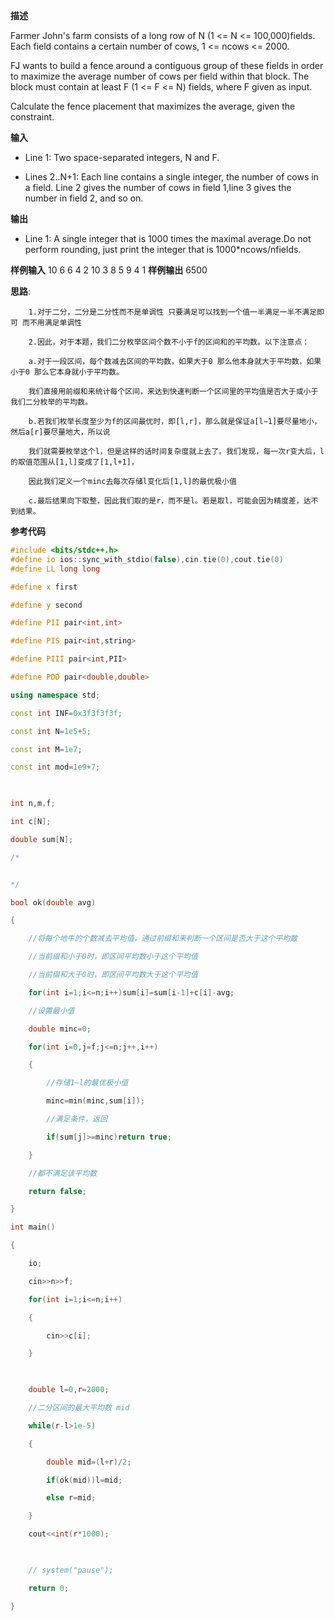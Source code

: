**描述**

Farmer John's farm consists of a long row of N (1 <= N <= 100,000)fields. Each field contains a certain number of cows, 1 <= ncows <= 2000.  
  
FJ wants to build a fence around a contiguous group of these fields in order to maximize the average number of cows per field within that block. The block must contain at least F (1 <= F <= N) fields, where F given as input.  
  
Calculate the fence placement that maximizes the average, given the constraint.  

**输入**

* Line 1: Two space-separated integers, N and F.  
  
* Lines 2..N+1: Each line contains a single integer, the number of cows in a field. Line 2 gives the number of cows in field 1,line 3 gives the number in field 2, and so on.

**输出**

* Line 1: A single integer that is 1000 times the maximal average.Do not perform rounding, just print the integer that is 1000*ncows/nfields.

**样例输入**
10 6
6 
4
2
10
3
8
5
9
4
1
**样例输出**
6500

**思路**:
```
	1.对于二分，二分是二分性而不是单调性 只要满足可以找到一个值一半满足一半不满足即可 而不用满足单调性

    2.因此，对于本题，我们二分枚举区间个数不小于f的区间和的平均数。以下注意点：

    a.对于一段区间，每个数减去区间的平均数，如果大于0 那么他本身就大于平均数，如果小于0 那么它本身就小于平均数。

    我们直接用前缀和来统计每个区间，来达到快速判断一个区间里的平均值是否大于或小于我们二分枚举的平均数。

    b.若我们枚举长度至少为f的区间最优时，即[l,r]，那么就是保证a[l−1]要尽量地小，然后a[r]要尽量地大，所以说

    我们就需要枚举这个l，但是这样的话时间复杂度就上去了。我们发现，每一次r变大后，l的取值范围从[1,l]变成了[1,l+1]，

    因此我们定义一个minc去每次存储l变化后[1,l]的最优极小值

    c.最后结果向下取整，因此我们取的是r，而不是l。若是取l，可能会因为精度差，达不到结果。
```

**参考代码**

```c++
#include <bits/stdc++.h>
#define io ios::sync_with_stdio(false),cin.tie(0),cout.tie(0)
#define LL long long

#define x first

#define y second

#define PII pair<int,int>

#define PIS pair<int,string>

#define PIII pair<int,PII>

#define PDD pair<double,double>

using namespace std;

const int INF=0x3f3f3f3f;

const int N=1e5+5;

const int M=1e7;

const int mod=1e9+7;

  

int n,m,f;

int c[N];

double sum[N];

/*


*/

bool ok(double avg)

{

    //将每个地牛的个数减去平均值，通过前缀和来判断一个区间是否大于这个平均数

    //当前缀和小于0时，即区间平均数小于这个平均值

    //当前缀和大于0时，即区间平均数大于这个平均值

    for(int i=1;i<=n;i++)sum[i]=sum[i-1]+c[i]-avg;

    //设置最小值

    double minc=0;

    for(int i=0,j=f;j<=n;j++,i++)

    {

        //存储1~l的最优极小值

        minc=min(minc,sum[i]);

        //满足条件，返回

        if(sum[j]>=minc)return true;

    }

    //都不满足该平均数

    return false;

}

int main()

{

    io;

    cin>>n>>f;

    for(int i=1;i<=n;i++)

    {

        cin>>c[i];

    }

  

    double l=0,r=2000;

    //二分区间的最大平均数 mid

    while(r-l>1e-5)

    {

        double mid=(l+r)/2;

        if(ok(mid))l=mid;

        else r=mid;

    }

    cout<<int(r*1000);

  

    // system("pause");

    return 0;

}
```